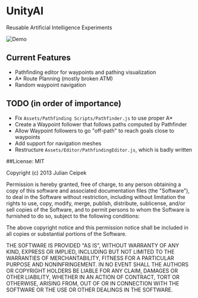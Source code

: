 UnityAI
=======

Reusable Artificial Intelligence Experiments

![Demo](https://raw.github.com/jceipek/UnityAI/master/PathfindingDemo.png "Pathfinding Editor")

## Current Features

- Pathfinding editor for waypoints and pathing visualization
- A* Route Planning (mostly broken ATM)
- Random waypoint navigation

## TODO (in order of importance)

- Fix `Assets/Pathfinding Scripts/Pathfinder.js` to use proper A*
- Create a Waypoint follower that follows paths computed by Pathfinder
- Allow Waypoint followers to go "off-path" to reach goals close to waypoints
- Add support for navigation meshes
- Restructure `Assets/Editor/PathfindingEditor.js`, which is badly written

##License: MIT

Copyright (c) 2013 Julian Ceipek

Permission is hereby granted, free of charge, to any person obtaining a copy of this software and associated documentation files (the "Software"), to deal in the Software without restriction, including without limitation the rights to use, copy, modify, merge, publish, distribute, sublicense, and/or sell copies of the Software, and to permit persons to whom the Software is furnished to do so, subject to the following conditions:

The above copyright notice and this permission notice shall be included in all copies or substantial portions of the Software.

THE SOFTWARE IS PROVIDED "AS IS", WITHOUT WARRANTY OF ANY KIND, EXPRESS OR IMPLIED, INCLUDING BUT NOT LIMITED TO THE WARRANTIES OF MERCHANTABILITY, FITNESS FOR A PARTICULAR PURPOSE AND NONINFRINGEMENT. IN NO EVENT SHALL THE AUTHORS OR COPYRIGHT HOLDERS BE LIABLE FOR ANY CLAIM, DAMAGES OR OTHER LIABILITY, WHETHER IN AN ACTION OF CONTRACT, TORT OR OTHERWISE, ARISING FROM, OUT OF OR IN CONNECTION WITH THE SOFTWARE OR THE USE OR OTHER DEALINGS IN THE SOFTWARE.